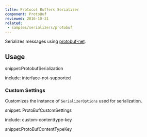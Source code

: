 ```yaml
---
title: Protocol Buffers Serializer
component: ProtoBuf
reviewed: 2016-10-31
related:
 - samples/serializers/protobuf
---
```


Serializes messages using [protobuf-net](https://github.com/mgravell/protobuf-net).

## Usage

snippet:ProtobufSerialization

include: interface-not-supported


### Custom Settings

Customizes the instance of `SerializerOptions` used for serialization.

snippet: ProtoBufCustomSettings


include: custom-contenttype-key

snippet:ProtoBufContentTypeKey


